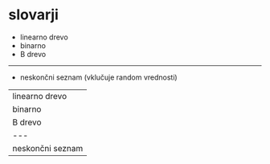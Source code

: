 # slovarji
- linearno drevo
- binarno
- B drevo
---
- neskončni seznam (vklučuje random vrednosti)

|                  |
| ---------------- |
| linearno drevo   |
| binarno          |
| B drevo          |
| ---              |
| neskončni seznam | 

